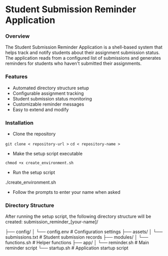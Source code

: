 # Student Submission Reminder Application

### Overview

The Student Submission Reminder Application is a shell-based system that helps track and notify students about their assignment submission status. The application reads from a configured list of submissions and generates reminders for students who haven't submitted their assignments.


### Features

- Automated directory structure setup
- Configurable assignment tracking
- Student submission status monitoring
- Customizable reminder messages
- Easy to extend and modify

### Installation

- Clone the repository

``` git clone < repository-url > ```
```cd < repository-name > ```

- Make the setup script executable

``` chmod +x create_environment.sh ```

- Run the setup script

./create_environment.sh

- Follow the prompts to enter your name when asked

### Directory Structure
After running the setup script, the following directory structure will be created:
submission_reminder_[your-name]/


├── config/
│   └── config.env         # Configuration settings
├── assets/
│   └── submissions.txt    # Student submission records
├── modules/
│   └── functions.sh       # Helper functions
├── app/
│   └── reminder.sh        # Main reminder script
└── startup.sh            # Application startup script
